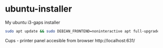 # ubuntu-installer
My ubuntu i3-gaps installer

```bash
sudo apt update && sudo DEBIAN_FRONTEND=noninteractive apt full-upgrade -y && sudo apt install ansible -y && mkdir .gc && cd .gc && git clone https://github.com/pietryszak/ubuntu-installer && cd ubuntu-installer && ansible-playbook --ask-become-pass --connection=local --inventory 127.0.0.1, playbook.yml
```

Cups - printer panel accesible from browser
http://localhost:631/ 
